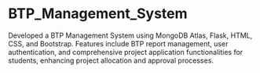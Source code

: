 # BTP_Management_System
 Developed a BTP Management System using MongoDB Atlas, Flask, HTML, CSS, and Bootstrap. Features include BTP report management, user authentication, and comprehensive project application functionalities for students, enhancing project allocation and approval processes.
